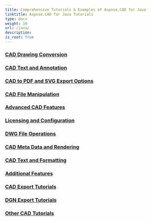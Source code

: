 ```yaml
---
title: Comprehensive Tutorials & Examples of Aspose.CAD for Java
linktitle: Aspose.CAD for Java Tutorials
type: docs
weight: 10
url: /java/
description:
is_root: true
---
```


### [CAD Drawing Conversion](./cad-drawing-conversion/)

### [CAD Text and Annotation](./cad-text-and-annotation/)

### [CAD to PDF and SVG Export Options](./cad-to-pdf-and-svg-export-options/)

### [CAD File Manipulation](./cad-file-manipulation/)

### [Advanced CAD Features](./advanced-cad-features/)

### [Licensing and Configuration](./licensing-and-configuration/)

### [DWG File Operations](./dwg-file-operations/)

### [CAD Meta Data and Rendering](./cad-meta-data-and-rendering/)

### [CAD Text and Formatting](./cad-text-and-formatting/)

### [Additional Features](./additional-features/)

### [CAD Export Tutorials](./cad-export-tutorials/)

### [DGN Export Tutorials](./dgn-export-tutorials/)

### [Other CAD Tutorials](./other-cad-tutorials/)
